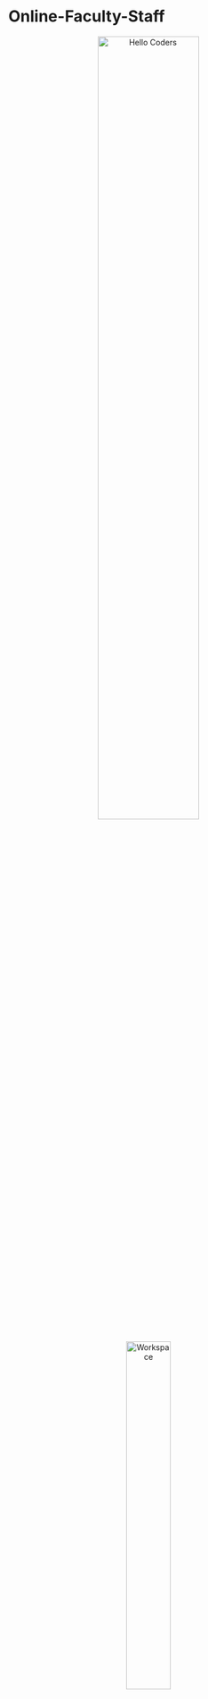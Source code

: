 # Online-Faculty-Staff
<div align="center">

<img src="https://github.com/SP-XD/SP-XD/blob/main/images/hellocoders_rounded.gif?raw=true" alt="Hello Coders" width="60%"/>  
<img src="https://github.com/SP-XD/SP-XD/blob/main/images/dev-working_rounded.gif?raw=true" alt="Workspace" width="40%"/>

</div>

---

### 👋 Hello, I'm **Mohamed Abdo El Moniem**

I'm a passionate **Computer Science student** who loves learning and building creative web systems.  
Currently, I'm studying at university and developing a **college web project** using **Java**.

💡 I have experience in:
- **C++**, **Python**, **HTML**, **CSS**, **C#**, and **JavaScript**  
- Currently improving my **Java** skills for backend and web development  
- Deeply interested in **Web Development** and **Software Engineering**

🎯 My goal is to build **professional, functional, and user-friendly web systems** that make a real impact.

---

### 🧠 Languages & Tools I Use  

Here’s a list of the programming languages, tools, and technologies I use — each one plays an important role in my learning journey.  

---

#### 💻 Programming Languages  

![C++](https://img.shields.io/badge/C++-00599C?style=flat&logo=c%2B%2B&logoColor=white)  
I use **C++** for problem-solving and understanding fundamental programming concepts like OOP and data structures.

![C#](https://img.shields.io/badge/C%23-239120?style=flat&logo=c-sharp&logoColor=white)  
I build **Windows** and **ASP.NET Web Forms** applications using C#, mainly for university and ITI projects.

![Python](https://img.shields.io/badge/Python-FFD43B?style=flat&logo=python&logoColor=darkgreen)  
I use **Python** for automation tasks, data manipulation, and scripting.

![Java](https://img.shields.io/badge/Java-ED8B00?style=flat&logo=java&logoColor=white)  
Currently focusing on **Java**, especially for backend systems and academic projects.

---

#### 🌐 Web Development  

![HTML](https://img.shields.io/badge/HTML5-E34F26?style=flat&logo=html5&logoColor=white)
![CSS](https://img.shields.io/badge/CSS3-1572B6?style=flat&logo=css3&logoColor=white)
![JavaScript](https://img.shields.io/badge/JavaScript-F7DF1E?style=flat&logo=javascript&logoColor=black)  

I design and develop **responsive web pages** using **HTML**, **CSS**, and **JavaScript**.  
I focus on clean structure, usability, and attractive interfaces — often using **Bootstrap** and modern UI techniques.

---

#### 🧰 Tools & Platforms  

![Git](https://img.shields.io/badge/GIT-E44C30?style=flat&logo=git&logoColor=white)
![VS Code](https://img.shields.io/badge/Visual_Studio_Code-0078D4?style=flat&logo=visual%20studio%20code&logoColor=white)
![Figma](https://img.shields.io/badge/Figma-F24E1E?style=flat&logo=figma&logoColor=white)
![Photoshop](https://img.shields.io/badge/Photoshop-31A8FF?style=flat&logo=adobephotoshop&logoColor=black)  

- **Git & GitHub:** For version control and team collaboration  
- **VS Code:** My main editor for web and multi-language development  
- **Figma & Photoshop:** For UI/UX design and visual prototyping  

---

### 📘 Currently Learning  

🚀 Expanding my skills in **Java**, exploring **Spring Boot**, and learning more about **MySQL** and **SQL Server** integration.  
I'm also experimenting with **React** to enhance frontend interactivity and user experience.

---

### 🤝 Team Projects  

<div align="center">
  <img src="https://github.com/SP-XD/SP-XD/blob/main/images/teamwork.gif?raw=true" alt="Teamwork Animation" width="60%"/>
</div>

💻 **College Web System Project**  
I’m collaborating with my university team to build a **Professional Faculty Web System** using **ASP.NET Web Forms** and **SQL Server**.  
The system aims to simplify communication between students and faculty through these modules:  
- 🧾 **User registration & login**  
- 👤 **Personal profiles & diaries**  
- 📰 **Faculty news section**  
- 📊 **COVID-19 statistics dashboard**  
- 💬 **Contact & feedback system**

🎯 **My Role:** Backend & Database Developer  
Responsible for database management, registration logic, and backend–frontend integration.

---

### 🌐 Connect With Me  

<p align="center">
  <a href="https://www.linkedin.com/in/mohamed-riyad-998279325" target="_blank">
    <img src="https://img.shields.io/badge/LinkedIn-0A66C2?style=for-the-badge&logo=linkedin&logoColor=white"/>
  </a>
  <a href="https://t.me/mohamed_abdo_El_monem" target="_blank">
    <img src="https://img.shields.io/badge/Telegram-229ED9?style=for-the-badge&logo=telegram&logoColor=white"/>
  </a>
  <a href="https://github.com/MohamedAbdoElMoniem" target="_blank">
    <img src="https://img.shields.io/badge/GitHub-171515?style=for-the-badge&logo=github&logoColor=white"/>
  </a>
  <a href="mailto:mhomedabdo2271@gmail.com" target="_blank">
    <img src="https://img.shields.io/badge/Gmail-EA4335?style=for-the-badge&logo=gmail&logoColor=white"/>
  </a>
</p>

---

<div align="center">
  
![Profile Views](https://komarev.com/ghpvc/?username=MohamedAbdoElMoniem&style=flat&color=orange&label=PROFILE+VIEWS)

</div>

---

<div align="center">
<img src="https://github.com/SP-XD/SP-XD/blob/main/images/dev-working_rounded.gif?raw=true" width="40%"/><br>
<em>“Code. Learn. Build. Repeat.”</em>
</div>
